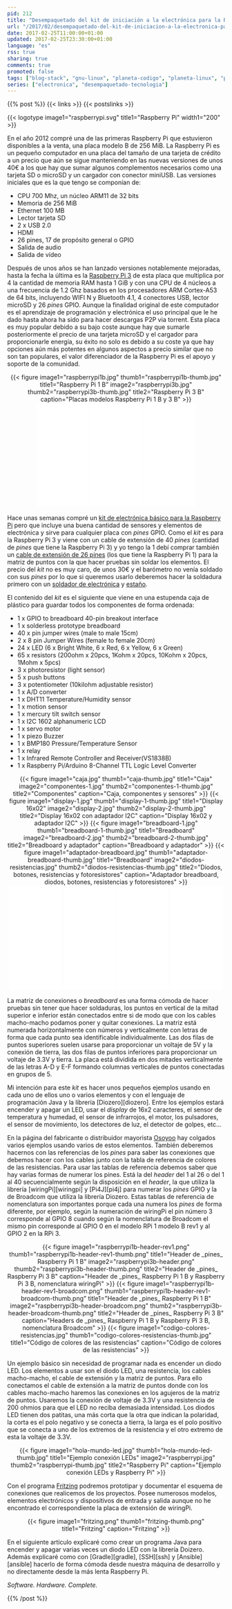 ```yaml
---
pid: 212
title: "Desempaquetado del kit de iniciación a la electrónica para la Raspberry Pi"
url: "/2017/02/desempaquetado-del-kit-de-iniciacion-a-la-electronica-para-la-raspberry-pi/"
date: 2017-02-25T11:00:00+01:00
updated: 2017-02-25T23:30:00+01:00
language: "es"
rss: true
sharing: true
comments: true
promoted: false
tags: ["blog-stack", "gnu-linux", "planeta-codigo", "planeta-linux", "programacion"]
series: ["electronica", "desempaquetado-tecnologia"]
---
```


{{% post %}}
{{< links >}}
{{< postslinks >}}

{{< logotype image1="raspberrypi.svg" title1="Raspberry Pi" width1="200" >}}

En el año 2012 compré una de las primeras Raspberry Pi que estuvieron disponibles a la venta, una placa modelo B de 256 MiB. La Raspberry Pi es un pequeño computador en una placa del tamaño de una tarjeta de crédito a un precio que aún se sigue manteniendo en las nuevas versiones de unos 40€ a los que hay que sumar algunos complementos necesarios como una tarjeta SD o microSD y un cargador con conector miniUSB. Las versiones iniciales que es la que tengo se componían de:

* CPU 700 Mhz, un núcleo ARM11 de 32 bits
* Memoria de 256 MiB
* Ethernet 100 MB
* Lector tarjeta SD
* 2 x USB 2.0
* HDMI
* 26 pines, 17 de propósito general o GPIO
* Salida de audio
* Salida de vídeo

Después de unos años se han lanzado versiones notablemente mejoradas, hasta la fecha la última es la [Raspberry Pi 3](https://amzn.to/2mmu6Os) de esta placa que multiplica por 4 la cantidad de memoria RAM hasta 1 GiB y con una CPU de 4 núcleos a una frecuencia de 1.2 Ghz basados en los procesadores ARM Cortex-A53 de 64 bits, incluyendo WIFI N y Bluetooth 4.1, 4 conectores USB, lector microSD y 26 _pines_ GPIO. Aunque la finalidad original de este computador es el aprendizaje de programación y electrónica el uso principal que le he dado hasta ahora ha sido para hacer descargas P2P via torrent. Esta placa es muy popular debido a su bajo coste aunque hay que sumarle posteriormente el precio de una tarjeta microSD y el cargador para proporcionarle energía, su éxito no solo es debido a su coste ya que hay opciones aún más potentes en algunos aspectos a precio similar que no son tan populares, el valor diferenciador de la Raspberry Pi es el apoyo y soporte de la comunidad.

<div class="media" style="text-align: center;">
    {{< figure
        image1="raspberrypi1b.jpg" thumb1="raspberrypi1b-thumb.jpg" title1="Raspberry Pi 1 B"
        image2="raspberrypi3b.jpg" thumb2="raspberrypi3b-thumb.jpg" title2="Raspberry Pi 3 B"
        caption="Placas modelos Raspberry Pi 1 B y 3 B" >}}
</div>

<div class="media-amazon" style="text-align: center;">
  <iframe style="width:120px;height:240px;" marginwidth="0" marginheight="0" scrolling="no" frameborder="0" src="//rcm-eu.amazon-adsystem.com/e/cm?lt1=_blank&bc1=000000&IS2=1&bg1=FFFFFF&fc1=000000&lc1=0000FF&t=blobit-21&o=30&p=8&l=as4&m=amazon&f=ifr&ref=as_ss_li_til&asins=B01CD5VC92&linkId=8984621587929046662fba2b79079f5e"></iframe>
  <iframe style="width:120px;height:240px;" marginwidth="0" marginheight="0" scrolling="no" frameborder="0" src="//rcm-eu.amazon-adsystem.com/e/cm?lt1=_blank&bc1=000000&IS2=1&bg1=FFFFFF&fc1=000000&lc1=0000FF&t=blobit-21&o=30&p=8&l=as4&m=amazon&f=ifr&ref=as_ss_li_til&asins=B01DDFFOYK&linkId=079335c8a813f0df668ada2e897b7562"></iframe>
  <iframe style="width:120px;height:240px;" marginwidth="0" marginheight="0" scrolling="no" frameborder="0" src="//rcm-eu.amazon-adsystem.com/e/cm?lt1=_blank&bc1=000000&IS2=1&bg1=FFFFFF&fc1=000000&lc1=0000FF&t=blobit-21&o=30&p=8&l=as4&m=amazon&f=ifr&ref=as_ss_li_til&asins=B00J29BR3Y&linkId=4c06245cfc2383a7972edcbe3e42333a"></iframe>
</div>

Hace unas semanas compré un [kit de electrónica básico para la Raspberry Pi](https://amzn.to/2mgnpko) pero que incluye una buena cantidad de sensores y elementos de electrónica y sirve para cualquier placa con _pines_ GPIO. Como el _kit_ es para la Raspberry Pi 3 y viene con un cable de extensión de 40 _pines_ (cantidad de _pines_ que tiene la Raspberry Pi 3) y yo tengo la 1 debí comprar también un [cable de extensión de 26 pines](https://amzn.to/2lSYiDF) (los que tiene la Raspberry Pi 1) para la matriz de puntos con la que hacer pruebas sin soldar los elementos. El precio del _kit_ no es muy caro, de unos 30€ y el barómetro no venía soldado con sus _pines_ por lo que si queremos usarlo deberemos hacer la soldadura primero con un [soldador de electrónica](https://amzn.to/2mtXv8L) y [estaño](https://amzn.to/2lSTYUU).

El contenido del _kit_ es el siguiente que viene en una estupenda caja de plástico para guardar todos los componentes de forma ordenada:

* 1 x GPIO to breadboard 40-pin breakout interface
* 1 x solderless prototype breadboard
* 40 x pin jumper wires (male to male 15cm)
* 2 x 8 pin Jumper Wires (female to female 20cm)
* 24 x LED (6 x Bright White, 6 x Red, 6 x Yellow, 6 x Green)
* 65 x resistors (200ohm x 20pcs, 1Kohm x 20pcs, 10Kohm x 20pcs, 1Mohm x 5pcs)
* 3 x photoresistor (light sensor)
* 5 x push buttons
* 3 x potentiometer (10kilohm adjustable resistor)
* 1 x A/D converter
* 1 x DHT11 Temperature/Humidity sensor
* 1 x motion sensor
* 1 x mercury tilt switch sensor
* 1 x I2C 1602 alphanumeric LCD
*	1 x servo motor
* 1 x piezo Buzzer
* 1 x BMP180 Pressure/Temperature Sensor
* 1 x relay
* 1 x Infrared Remote Controller and Receiver(VS1838B)
* 1 x Raspberry Pi/Arduino 8-Channel TTL Logic Level Converter

<div class="media" style="text-align: center;">
    {{< figure
        image1="caja.jpg" thumb1="caja-thumb.jpg" title1="Caja"
        image2="componentes-1.jpg" thumb2="componentes-1-thumb.jpg" title2="Componentes"
        caption="Caja, componentes y sensores" >}}
    {{< figure
        image1="display-1.jpg" thumb1="display-1-thumb.jpg" title1="Display 16x02"
        image2="display-2.jpg" thumb2="display-2-thumb.jpg" title2="Display 16x02 con adaptador I2C"
        caption="Display 16x02 y adaptador I2C" >}}
    {{< figure
        image1="breadboard-1.jpg" thumb1="breadboard-1-thumb.jpg" title1="Breadboard"
        image2="breadboard-2.jpg" thumb2="breadboard-2-thumb.jpg" title2="Breadboard y adaptador"
        caption="Breadboard y adaptador" >}}
    {{< figure
        image1="adaptador-breadboard.jpg" thumb1="adaptador-breadboard-thumb.jpg" title1="Breadboard"
        image2="diodos-resistencias.jpg" thumb2="diodos-resistencias-thumb.jpg" title2="Diodos, botones, resistencias y fotoresistores"
        caption="Adaptador breadboard, diodos, botones, resistencias y fotoresistores" >}}
</div>

<div class="media-amazon" style="text-align: center;">
  <iframe style="width:120px;height:240px;" marginwidth="0" marginheight="0" scrolling="no" frameborder="0" src="//rcm-eu.amazon-adsystem.com/e/cm?lt1=_blank&bc1=000000&IS2=1&bg1=FFFFFF&fc1=000000&lc1=0000FF&t=blobit-21&o=30&p=8&l=as4&m=amazon&f=ifr&ref=as_ss_li_til&asins=B01MDUP97N&linkId=a16adfaf3d471a1e94dc0590c0d615be"></iframe>
  <iframe style="width:120px;height:240px;" marginwidth="0" marginheight="0" scrolling="no" frameborder="0" src="//rcm-eu.amazon-adsystem.com/e/cm?lt1=_blank&bc1=000000&IS2=1&bg1=FFFFFF&fc1=000000&lc1=0000FF&t=blobit-21&o=30&p=8&l=as4&m=amazon&f=ifr&ref=as_ss_li_til&asins=B00W9F5LR6&linkId=5668053b0c5cb1aa9ff20db0e39790e8"></iframe>
  <iframe style="width:120px;height:240px;" marginwidth="0" marginheight="0" scrolling="no" frameborder="0" src="//rcm-eu.amazon-adsystem.com/e/cm?lt1=_blank&bc1=000000&IS2=1&bg1=FFFFFF&fc1=000000&lc1=0000FF&t=blobit-21&o=30&p=8&l=as4&m=amazon&f=ifr&ref=as_ss_li_til&asins=B01KC2AQJK&linkId=e45d6edd69dac157bd5ddf58be2cb301"></iframe>
  <iframe style="width:120px;height:240px;" marginwidth="0" marginheight="0" scrolling="no" frameborder="0" src="//rcm-eu.amazon-adsystem.com/e/cm?lt1=_blank&bc1=000000&IS2=1&bg1=FFFFFF&fc1=000000&lc1=0000FF&t=blobit-21&o=30&p=8&l=as4&m=amazon&f=ifr&ref=as_ss_li_til&asins=B008DEYEAW&linkId=1f3f2cae44a45a28da37ac44749ed329"></iframe>
</div>

La matriz de conexiones o _breadboard_ es una forma cómoda de hacer pruebas sin tener que hacer soldaduras, los puntos en vertical de la mitad superior e inferior están conectados entre si de modo que con los cables macho-macho podamos poner y quitar conexiones. La matriz está numerada horizontalmente con números y verticalmente con letras de forma que cada punto sea identificable individualmente. Las dos filas de puntos superiores suelen usarse para proporcionar un voltaje de 5V y la conexión de tierra, las dos filas de puntos inferiores para proporcionar un voltaje de 3.3V y tierra. La placa está dividida en dos mitades verticalmente de las letras A-D y E-F formando columnas verticales de puntos conectadas en grupos de 5.

Mi intención para este _kit_ es hacer unos pequeños ejemplos usando en cada uno de ellos uno o varios elementos y con el lenguaje de programación Java y la librería [Diozero][diozero]. Entre los ejemplos estará encender y apagar un LED, usar el _display_ de 16x2 caracteres, el sensor de temperatura y humedad, el sensor de infrarrojos, el motor, los pulsadores, el sensor de movimiento, los detectores de luz, el detector de golpes, etc...

En la página del fabricante o distribuidor mayorista [Osoyoo](http://osoyoo.com/) hay colgados varios ejemplos usando varios de estos elementos. También deberemos hacernos con las referencias de los _pines_ para saber las conexiones que debemos hacer con los cables junto con la tabla de referencia de colores de las resistencias. Para usar las tablas de referencia debemos saber que hay varias formas de numerar los pines. Está la del _header_ del 1 al 26 o del 1 al 40 secuencialmente según la disposición en el _header_, la que utiliza la librería [wiringPi][wiringpi] y [Pi4J][pi4j] para numerar los _pines_ GPIO y la de Broadcom que utiliza la librería Diozero. Estas tablas de referencia de nomenclatura son importantes porque cada una numera los _pines_ de forma diferente, por ejemplo, según la numeración de wiringPi el pin número 3 corresponde al GPIO 8 cuando según la nomenclatura de Broadcom el mismo pin corresponde al GPIO 0 en el modelo RPi 1 modelo B rev1 y al GPIO 2 en la RPi 3.

<div class="media" style="text-align: center;">
    {{< figure
        image1="raspberrypi1b-header-rev1.png" thumb1="raspberrypi1b-header-rev1-thumb.png" title1="Header de _pines_ Raspberry Pi 1 B"
        image2="raspberrypi3b-header.png" thumb2="raspberrypi3b-header-thumb.png" title2="Header de _pines_ Raspberry Pi 3 B"
        caption="Header de _pines_ Raspberry Pi 1 B y Raspberry Pi 3 B, nomenclatura wiringPi" >}}
    {{< figure
        image1="raspberrypi1b-header-rev1-broadcom.png" thumb1="raspberrypi1b-header-rev1-broadcom-thumb.png" title1="Header de _pines_ Raspberry Pi 1 B"
        image2="raspberrypi3b-header-broadcom.png" thumb2="raspberrypi3b-header-broadcom-thumb.png" title2="Header de _pines_ Raspberry Pi 3 B"
        caption="Headers de _pines_ Raspberry Pi 1 B y Raspberry Pi 3 B, nomenclatura Broadcom" >}}
    {{< figure
        image1="codigo-colores-resistencias.jpg" thumb1="codigo-colores-resistencias-thumb.jpg" title1="Código de colores de las resistencias"
        caption="Código de colores de las resistencias" >}}
</div>

Un ejemplo básico sin necesidad de programar nada es encender un diodo LED. Los elementos a usar son el diodo LED, una resistencia, los cables macho-macho, el cable de extensión y la matriz de puntos. Para ello conectamos el cable de extensión a la matriz de puntos donde con los cables macho-macho haremos las conexiones en los agujeros de la matriz de puntos. Usaremos la conexión de voltaje de 3.3V y una resistencia de 200 ohmios para que el LED no reciba demasiada intensidad. Los diodos LED tienen dos patitas, una más corta que la otra que indican la polaridad, la corta es el polo negativo y se conecta a tierra, la larga es el polo positivo que se conecta a uno de los extremos de la resistencia y el otro extremo de esta la voltaje de 3.3V.

<div class="media" style="text-align: center;">
    {{< figure
        image1="hola-mundo-led.jpg" thumb1="hola-mundo-led-thumb.jpg" title1="Ejemplo conexión LEDs"
        image2="raspberrypi.jpg" thumb2="raspberrypi-thumb.jpg" title2="Raspberry Pi"
        caption="Ejemplo conexión LEDs y Raspberry Pi" >}}
</div>

Con el programa [Fritzing](http://fritzing.org/home/) podremos prototipar y documentar el esquema de  conexiones que realicemos de los proyectos. Posee numerosos modelos, elementos electrónicos y dispositivos de entrada y salida aunque no he encontrado el correspondiente la placa de extensión de wiringPi.

<div class="media" style="text-align: center;">
    {{< figure
        image1="fritzing.png" thumb1="fritzing-thumb.png" title1="Fritzing"
        caption="Fritzing" >}}
</div>

En el siguiente artículo explicaré como crear un programa Java para encender y apagar varias veces un diodo LED con la librería Doizero. Además explicaré como con [Gradle][gradle], [SSH][ssh] y [Ansible][ansible] hacerlo de forma cómoda desde nuestra máquina de desarrollo y no directamente desde la más lenta Raspberry Pi.

_Software. Hardware. Complete._

{{% /post %}}
